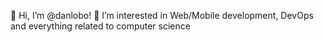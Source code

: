 👋 Hi, I’m @danlobo!
👀 I’m interested in Web/Mobile development, DevOps and everything related to computer science
